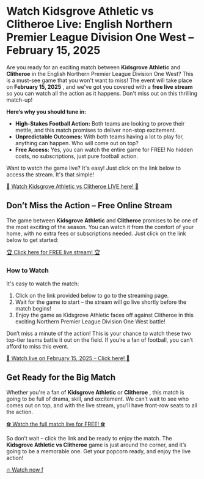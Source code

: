 # Watch Kidsgrove Athletic vs Clitheroe Live: English Northern Premier League Division One West – February 15, 2025

Are you ready for an exciting match between **Kidsgrove Athletic** and **Clitheroe** in the English Northern Premier League Division One West? This is a must-see game that you won't want to miss! The event will take place on **February 15, 2025** , and we've got you covered with a **free live stream** so you can watch all the action as it happens. Don't miss out on this thrilling match-up!

**Here’s why you should tune in:**

- **High-Stakes Football Action:** Both teams are looking to prove their mettle, and this match promises to deliver non-stop excitement.
- **Unpredictable Outcomes:** With both teams having a lot to play for, anything can happen. Who will come out on top?
- **Free Access:** Yes, you can watch the entire game for FREE! No hidden costs, no subscriptions, just pure football action.

Want to watch the game live? It's easy! Just click on the link below to access the stream. It's that simple!

[🔴 Watch Kidsgrove Athletic vs Clitheroe LIVE here! 🔴](https://tinyurl.com/livestreamfreeo?st=Kidsgrove+Athletic+vs+Clitheroe&si=ghc)

## Don’t Miss the Action – Free Online Stream

The game between **Kidsgrove Athletic** and **Clitheroe** promises to be one of the most exciting of the season. You can watch it from the comfort of your home, with no extra fees or subscriptions needed. Just click on the link below to get started:

[🏆 Click here for FREE live stream! 🏆](https://tinyurl.com/livestreamfreeo?st=Kidsgrove+Athletic+vs+Clitheroe&si=ghc)

### How to Watch

It's easy to watch the match:

1. Click on the link provided below to go to the streaming page.
2. Wait for the game to start – the stream will go live shortly before the match begins!
3. Enjoy the game as Kidsgrove Athletic faces off against Clitheroe in this exciting Northern Premier League Division One West battle!

Don’t miss a minute of the action! This is your chance to watch these two top-tier teams battle it out on the field. If you’re a fan of football, you can’t afford to miss this event.

[📅 Watch live on February 15, 2025 – Click here! 📅](https://tinyurl.com/livestreamfreeo?st=Kidsgrove+Athletic+vs+Clitheroe&si=ghc)

## Get Ready for the Big Match

Whether you're a fan of **Kidsgrove Athletic** or **Clitheroe** , this match is going to be full of drama, skill, and excitement. We can’t wait to see who comes out on top, and with the live stream, you’ll have front-row seats to all the action.

[⚽ Watch the full match live for FREE! ⚽](https://tinyurl.com/livestreamfreeo?st=Kidsgrove+Athletic+vs+Clitheroe&si=ghc)

So don’t wait – click the link and be ready to enjoy the match. The **Kidsgrove Athletic vs Clitheroe** game is just around the corner, and it’s going to be a memorable one. Get your popcorn ready, and enjoy the live action!

[🔥 Watch now f](https://tinyurl.com/livestreamfreeo?st=Kidsgrove+Athletic+vs+Clitheroe&si=ghc)
